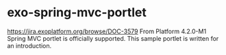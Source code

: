 # exo-spring-mvc-portlet
https://jira.exoplatform.org/browse/DOC-3579
From Platform 4.2.0-M1 Spring MVC portlet is officially supported.
This sample portlet is written for an introduction.
